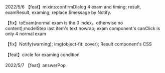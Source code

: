 2022/5/6 
【feat】mixins:confirmDialog 4 exam and timing; result, examResult, examing; replace $message by Notify.


【fix】toExam(normal exam is the 0 index，otherwise no content);modelStep last item's text nowrap; exam component's canClick is only 4 normal exam

【fix】Notify(warning); img(object-fit: cover); Result component's CSS

【feat】circle for examing condition

2022/5/7
【feat】answerPop